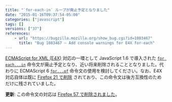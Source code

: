 ```yaml
---
title: "`for-each-in` ループが廃止予定となりました"
date: "2015-01-16T09:37:54-05:00"
categories: ["javascript"]
tags: []
versions: ["37"]
references:
    - url: "https://bugzilla.mozilla.org/show_bug.cgi?id=1083467"
      title: "Bug 1083467 – Add console warnings for E4X for-each"
---
```

[ECMAScript for XML (E4X)](https://developer.mozilla.org/docs/Archive/Web/E4X) 対応の一環として JavaScript 1.6 で導入された [`for each...in`](https://developer.mozilla.org/docs/Web/JavaScript/Reference/Statements/for_each...in) 命令文が廃止予定となり、近い将来削除されることとなりました。代わりに ECMAScript 6 [`for...of`](https://developer.mozilla.org/docs/Web/JavaScript/Reference/Statements/for...of) 命令文の使用を検討してください。なお、E4X 対応自体は既に [Firefox 21 で削除](https://www.fxsitecompat.com/ja/docs/2013/e4x-support-has-been-completely-removed/) されており、この命令文は後方互換性のためだけに残されていました。

**更新**: この命令文の対応は [Firefox 57 で削除されました](https://www.fxsitecompat.com/ja/docs/2017/for-each-in-loop-support-has-been-removed/)。
